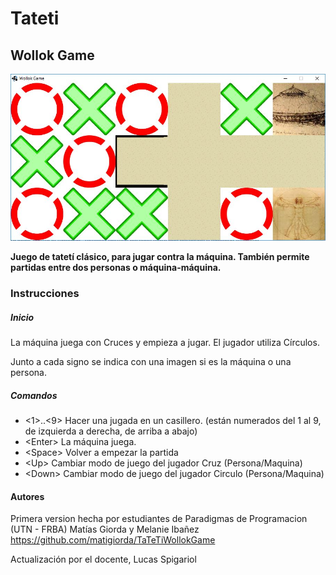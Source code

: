 # Tateti

## Wollok Game

![](tateti.jpg)

**Juego de tatetí clásico, para jugar contra la máquina.
También permite partidas entre dos personas o máquina-máquina.** 

### Instrucciones

##### Inicio
La máquina juega con Cruces y empieza a jugar. El jugador utiliza Círculos. 

Junto a cada signo se indica con una imagen si es la máquina o una persona.  

##### Comandos

- <1>..<9> Hacer una jugada en un casillero. (están numerados del 1 al 9, de izquierda a derecha, de arriba a abajo)
- \<Enter> La máquina juega.
- \<Space> Volver a empezar la partida 
- \<Up> Cambiar modo de juego del jugador Cruz (Persona/Maquina) 
- \<Down> Cambiar modo de juego del jugador Circulo (Persona/Maquina)


#### Autores

Primera version hecha por estudiantes de Paradigmas de Programacion (UTN - FRBA) Matías Giorda y Melanie Ibañez
https://github.com/matigiorda/TaTeTiWollokGame

Actualización por el docente, Lucas Spigariol